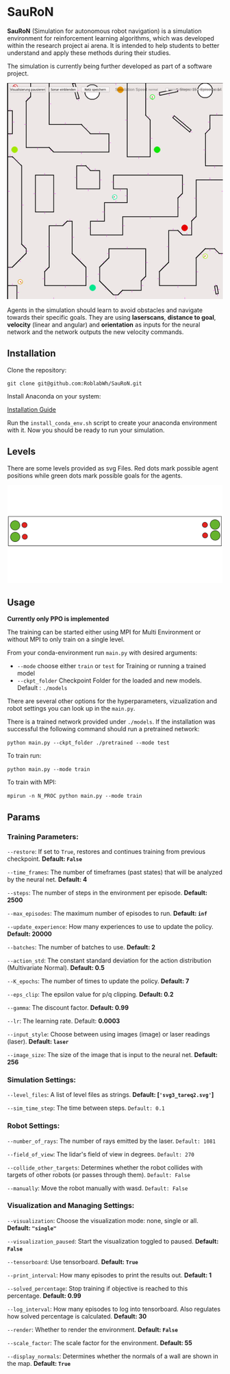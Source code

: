 # SauRoN

**SauRoN** (Simulation for autonomous robot navigation) is a simulation environment for reinforcement learning algorithms, which was developed within the research project ai arena. It is intended to help students to better understand and apply these methods during their studies.

The simulation is currently being further developed as part of a software project.

![Alt text](images/trained.gif?raw=true "tunnel level")

Agents in the simulation should learn to avoid obstacles and navigate towards their specific goals. They are using **laserscans**, **distance to goal**, **velocity** (linear and angular) and **orientation** as inputs for the neural network and the network outputs the new velocity commands.

## Installation

Clone the repository:

```
git clone git@github.com:RoblabWh/SauRoN.git
```

Install Anaconda on your system:

[Installation Guide](https://docs.anaconda.com/anaconda/install/linux/)

Run the `install_conda_env.sh` script to create your anaconda environment with it. Now you should be ready to run your simulation.

## Levels

There are some levels provided as svg Files. Red dots mark possible agent positions while green dots mark possible goals for the agents. 

![Alt text](svg/tunnel.svg?raw=true "tunnel level")

## Usage

**Currently only PPO is implemented** 

The training can be started either using MPI for Multi Environment or without MPI to only train on a single level.

From your conda-environment run `main.py` with desired arguments:

- `--mode` choose either `train` or `test` for Training or running a trained model
- `--ckpt_folder` Checkpoint Folder for the loaded and new models. Default : `./models`

There are several other options for the hyperparameters, vizualization and robot settings you can look up in the `main.py`.

There is a trained network provided under `./models`. If the installation was successful the following command should run a pretrained network:
 
```python main.py --ckpt_folder ./pretrained --mode test```

To train run:

```python main.py --mode train```

To train with MPI:

```mpirun -n N_PROC python main.py --mode train```


## Params

### Training Parameters:
`--restore`: If set to `True`, restores and continues training from previous checkpoint. **Default: `False`**

`--time_frames`: The number of timeframes (past states) that will be analyzed by the neural net. **Default: 4**

`--steps`: The number of steps in the environment per episode. **Default: 2500**

`--max_episodes`: The maximum number of episodes to run. **Default: `inf`**

`--update_experience`: How many experiences to use to update the policy. **Default: 20000**

`--batches`: The number of batches to use. **Default: 2**

`--action_std`: The constant standard deviation for the action distribution (Multivariate Normal). **Default: 0.5**

`--K_epochs`: The number of times to update the policy. **Default: 7**

`--eps_clip`: The epsilon value for p/q clipping. **Default: 0.2**

`--gamma`: The discount factor. **Default: 0.99**

`--lr`: The learning rate. Default: **0.0003**

`--input_style`: Choose between using images (image) or laser readings (laser). **Default: `laser`**

`--image_size`: The size of the image that is input to the neural net. **Default: 256**


### Simulation Settings:
`--level_files`: A list of level files as strings. **Default: [`'svg3_tareq2.svg'`]**

`--sim_time_step`: The time between steps. `Default: 0.1`


### Robot Settings:
`--number_of_rays`: The number of rays emitted by the laser. `Default: 1081`

`--field_of_view`: The lidar's field of view in degrees. `Default: 270`

`--collide_other_targets`: Determines whether the robot collides with targets of other robots (or passes through them). `Default: False`

`--manually`: Move the robot manually with wasd. `Default: False`


### Visualization and Managing Settings:
`--visualization`: Choose the visualization mode: none, single or all. **Default: `"single"`**

`--visualization_paused`: Start the visualization toggled to paused. **Default: `False`**

`--tensorboard`: Use tensorboard. **Default: `True`**

`--print_interval`: How many episodes to print the results out. **Default: 1**

`--solved_percentage`: Stop training if objective is reached to this percentage. **Default: 0.99**

`--log_interval`: How many episodes to log into tensorboard. Also regulates how solved percentage is calculated. **Default: 30**

`--render`: Whether to render the environment. **Default: `False`**

`--scale_factor`: The scale factor for the environment. **Default: 55**

`--display_normals`: Determines whether the normals of a wall are shown in the map. **Default: `True`**